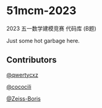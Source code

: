 # 51mcm-2023
2023 五一数学建模竞赛 代码库 (B题)

Just some hot garbage here.

## Contributors

[@qwertycxz](https://github.com/qwertycxz)

[@cococili](https://github.com/cococili)

[@Zeiss-Boris](https://github.com/Zeiss-Boris)
